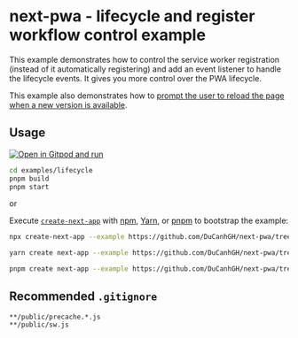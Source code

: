 # next-pwa - lifecycle and register workflow control example

This example demonstrates how to control the service worker registration (instead of it automatically registering) and add an event listener to handle the lifecycle events. It gives you more control over the PWA lifecycle.

This example also demonstrates how to [prompt the user to reload the page when a new version is available](https://developers.google.com/web/tools/workbox/guides/advanced-recipes#offer_a_page_reload_for_users).

## Usage

[![Open in Gitpod and run](https://img.shields.io/badge/Open%20In-Gitpod.io-%231966D2?style=for-the-badge&logo=gitpod)](https://gitpod.io/#https://github.com/DuCanhGH/next-pwa/)

```bash
cd examples/lifecycle
pnpm build
pnpm start
```

or

Execute [`create-next-app`](https://github.com/vercel/next.js/tree/canary/packages/create-next-app) with [npm](https://docs.npmjs.com/cli/init), [Yarn](https://yarnpkg.com/lang/en/docs/cli/create/), or [pnpm](https://pnpm.io) to bootstrap the example:

```bash
npx create-next-app --example https://github.com/DuCanhGH/next-pwa/tree/master/examples/lifecycle lifecycle-app
```

```bash
yarn create next-app --example https://github.com/DuCanhGH/next-pwa/tree/master/examples/lifecycle lifecycle-app
```

```bash
pnpm create next-app --example https://github.com/DuCanhGH/next-pwa/tree/master/examples/lifecycle lifecycle-app
```

## Recommended `.gitignore`

```gitignore
**/public/precache.*.js
**/public/sw.js
```
